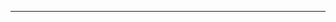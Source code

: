 <!--
CO_OP_TRANSLATOR_METADATA:
{
  "original_hash": "49981bca8da6f4e2bf28665b69862fdb",
  "translation_date": "2025-08-28T20:58:11+00:00",
  "source_file": "README.md",
  "language_code": "tl"
}
-->


---

